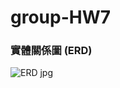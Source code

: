 # group-HW7
### 實體關係圖 (ERD)
![ERD jpg](https://github.com/user-attachments/assets/fd1e4fab-3754-4cd0-b3c4-b7c5d113fb2e)
